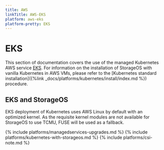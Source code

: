 ```yaml
---
title: AWS
linkTitle: AWS-EKS
platform: aws-eks
platform-pretty: EKS
---
```


# EKS

This section of documentation covers the use of the managed Kubernetes AWS
service [EKS](https://aws.amazon.com/eks/). For information on the installation
of StorageOS with vanilla Kubernetes in AWS VMs, please refer to the
[Kubernetes standard installation]({%link
_docs/platforms/kubernetes/install/index.md %}) procedure.

## EKS and StorageOS

EKS deployment of Kubernetes uses AWS Linux by default with an optimized
kernel. As the requisite kernel modules are not available for StorageOS to use
TCMU, FUSE will be used as a fallback.

{% include platforms/managedservices-upgrades.md %}
{% include platforms/kubernetes-with-storageos.md %}
{% include platforms/csi-note.md %}
